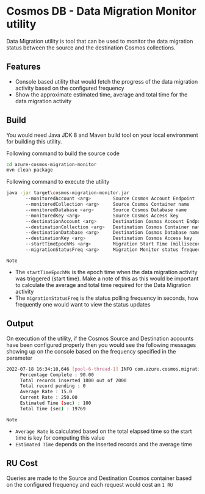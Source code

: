 # Cosmos DB - Data Migration Monitor utility 

Data Migration utility is tool that can be used to monitor the data migration status between the source and the destination Cosmos collections.

## Features

- Console based utility that would fetch the progress of the data migration activity based on the configured frequency
- Show the approximate estimated time, average and total time for the data migration activity 

## Build

You would need Java JDK 8 and Maven build tool on your local environment for building this utility.

Following command to build the source code 

```sh
cd azure-cosmos-migration-monitor
mvn clean package 
```

Following command to execute the utility 
```sh
java -jar target\cosmos-migration-monitor.jar 
       --monitoredAccount <arg>        Source Cosmos Account Endpoint
       --monitoredCollection <arg>     Source Cosmos Container name
       --monitoredDatabase <arg>       Source Cosmos Database name
       --monitoredKey <arg>            Source Cosmos Access key
       --destinationAccount <arg>      Destination Cosmos Account Endpoint
       --destinationCollection <arg>   Destination Cosmos Container name
       --destinationDatabase <arg>     Destination Cosmos Database name
       --destinationKey <arg>          Destination Cosmos Access key
       --startTimeEpochMs <arg>        Migration Start Time (milliseconds)
       --migrationStatusFreq <arg>     Migration Monitor status frequency in seconds
```
`Note` 
- The `startTimeEpochMs` is the epoch time when the data migration activity was triggered (start time). Make a note of this as this would be important to calculate the average and total time required for the Data Migration activity
- The `migrationStatusFreq` is the status polling frequency in seconds, how frequently one would want to view the status updates


## Output

On execution of the utility, if the Cosmos Source and Destination accounts have been configured properly then you would see the following messages showing up on the console based on the frequency specified in the parameter

```sh
2022-07-18 16:34:10,646 [pool-6-thread-1] INFO com.azure.cosmos.migrationmonitor.MigrationMonitor - 
	 Percentage Complete : 90.00
	 Total records inserted 1800 out of 2000
	 Total record pending : 0
	 Average Rate : 15.0 
	 Current Rate : 250.00 
	 Estimated Time (sec) : 100
	 Total Time (sec) : 19769
```
`Note` 
- `Average Rate` is calculated based on the total elapsed time so the start time is key for computing this value 
- `Estimated Time` depends on the inserted records and the average time 

## RU Cost
Queries are made to the Source and Destination Cosmos container based on the configured frequency and each request would cost an `1 RU`
